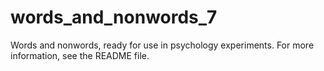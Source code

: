 # words_and_nonwords_7
Words and nonwords, ready for use in psychology experiments. For more information, see the README file.
